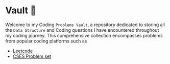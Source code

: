 # Vault 🗿
Welcome to my Coding `Problems Vault`, a repository dedicated to storing all the `Data Structure` and Coding questions I have encountered throughout my coding journey. This comprehensive collection encompasses problems from popular coding platforms such as

<ul>
  <li><a href="https://leetcode.com/problemset/all/)">Leetcode</a></li>
  <li><a href="https://cses.fi/problemset/">CSES Problem set</a></li>
</ul>
